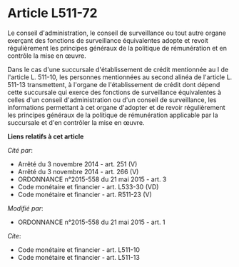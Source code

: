 # Article L511-72

Le conseil d'administration, le conseil de surveillance ou tout autre organe exerçant des fonctions de surveillance
équivalentes adopte et revoit régulièrement les principes généraux de la politique de rémunération et en contrôle la mise en
œuvre. 

Dans le cas d'une succursale d'établissement de crédit mentionnée au I de l'article L. 511-10, les personnes mentionnées au
second alinéa de l'article L. 511-13 transmettent, à l'organe de l'établissement de crédit dont dépend cette succursale qui
exerce des fonctions de surveillance équivalentes à celles d'un conseil d'administration ou d'un conseil de surveillance, les
informations permettant à cet organe d'adopter et de revoir régulièrement les principes généraux de la politique de
rémunération applicable par la succursale et d'en contrôler la mise en œuvre.

**Liens relatifs à cet article**

_Cité par_:

  - Arrêté du 3 novembre 2014 - art. 251 (V)
  - Arrêté du 3 novembre 2014 - art. 266 (V)
  - ORDONNANCE n°2015-558 du 21 mai 2015 - art. 3
  - Code monétaire et financier - art. L533-30 (VD)
  - Code monétaire et financier - art. R511-23 (V)

_Modifié par_:

  - ORDONNANCE n°2015-558 du 21 mai 2015 - art. 1

_Cite_:

  - Code monétaire et financier - art. L511-10
  - Code monétaire et financier - art. L511-13
